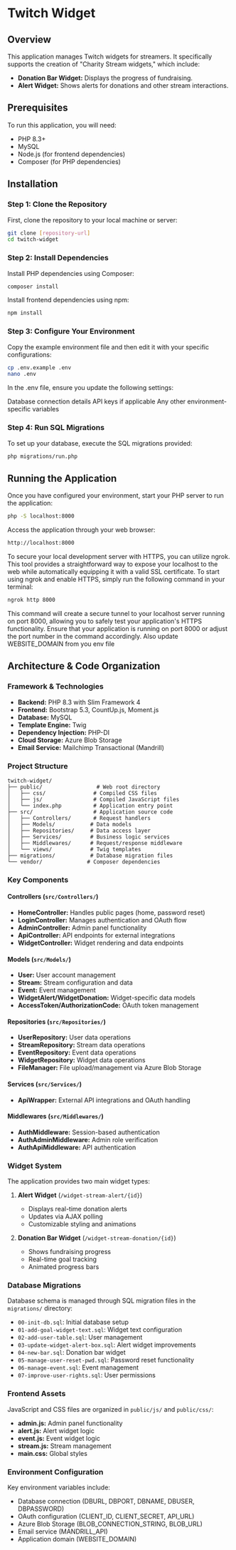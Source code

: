 # Twitch Widget

## Overview
This application manages Twitch widgets for streamers. It specifically supports the creation of "Charity Stream widgets," which include:

- **Donation Bar Widget:** Displays the progress of fundraising.
- **Alert Widget:** Shows alerts for donations and other stream interactions.

## Prerequisites
To run this application, you will need:
- PHP 8.3+
- MySQL
- Node.js (for frontend dependencies)
- Composer (for PHP dependencies)

## Installation

### Step 1: Clone the Repository
First, clone the repository to your local machine or server:
```bash
git clone [repository-url]
cd twitch-widget
```

### Step 2: Install Dependencies
Install PHP dependencies using Composer:
```bash
composer install
```

Install frontend dependencies using npm:
```bash
npm install
```

### Step 3: Configure Your Environment
Copy the example environment file and then edit it with your specific configurations:
```bash
cp .env.example .env
nano .env
```

In the .env file, ensure you update the following settings:

Database connection details
API keys if applicable
Any other environment-specific variables

### Step 4: Run SQL Migrations
To set up your database, execute the SQL migrations provided:
```bash
php migrations/run.php
```

## Running the Application
Once you have configured your environment, start your PHP server to run the application:

```bash
php -S localhost:8000
```

Access the application through your web browser:

```bash
http://localhost:8000
```

To secure your local development server with HTTPS, you can utilize ngrok. This tool provides a straightforward way to expose your localhost to the web while automatically equipping it with a valid SSL certificate. To start using ngrok and enable HTTPS, simply run the following command in your terminal:

```bash
ngrok http 8000
```

This command will create a secure tunnel to your localhost server running on port 8000, allowing you to safely test your application's HTTPS functionality. Ensure that your application is running on port 8000 or adjust the port number in the command accordingly.
Also update WEBSITE_DOMAIN from you env file

## Architecture & Code Organization

### Framework & Technologies
- **Backend:** PHP 8.3 with Slim Framework 4
- **Frontend:** Bootstrap 5.3, CountUp.js, Moment.js
- **Database:** MySQL
- **Template Engine:** Twig
- **Dependency Injection:** PHP-DI
- **Cloud Storage:** Azure Blob Storage
- **Email Service:** Mailchimp Transactional (Mandrill)

### Project Structure

```
twitch-widget/
├── public/                 # Web root directory
│   ├── css/               # Compiled CSS files
│   ├── js/                # Compiled JavaScript files
│   └── index.php          # Application entry point
├── src/                   # Application source code
│   ├── Controllers/       # Request handlers
│   ├── Models/           # Data models
│   ├── Repositories/     # Data access layer
│   ├── Services/         # Business logic services
│   ├── Middlewares/      # Request/response middleware
│   └── views/            # Twig templates
├── migrations/           # Database migration files
└── vendor/              # Composer dependencies
```

### Key Components

#### Controllers (`src/Controllers/`)
- **HomeController:** Handles public pages (home, password reset)
- **LoginController:** Manages authentication and OAuth flow
- **AdminController:** Admin panel functionality
- **ApiController:** API endpoints for external integrations
- **WidgetController:** Widget rendering and data endpoints

#### Models (`src/Models/`)
- **User:** User account management
- **Stream:** Stream configuration and data
- **Event:** Event management
- **WidgetAlert/WidgetDonation:** Widget-specific data models
- **AccessToken/AuthorizationCode:** OAuth token management

#### Repositories (`src/Repositories/`)
- **UserRepository:** User data operations
- **StreamRepository:** Stream data operations
- **EventRepository:** Event data operations
- **WidgetRepository:** Widget data operations
- **FileManager:** File upload/management via Azure Blob Storage

#### Services (`src/Services/`)
- **ApiWrapper:** External API integrations and OAuth handling

#### Middlewares (`src/Middlewares/`)
- **AuthMiddleware:** Session-based authentication
- **AuthAdminMiddleware:** Admin role verification
- **AuthApiMiddleware:** API authentication

### Widget System
The application provides two main widget types:

1. **Alert Widget** (`/widget-stream-alert/{id}`)
   - Displays real-time donation alerts
   - Updates via AJAX polling
   - Customizable styling and animations

2. **Donation Bar Widget** (`/widget-stream-donation/{id}`)
   - Shows fundraising progress
   - Real-time goal tracking
   - Animated progress bars

### Database Migrations
Database schema is managed through SQL migration files in the `migrations/` directory:
- `00-init-db.sql`: Initial database setup
- `01-add-goal-widget-text.sql`: Widget text configuration
- `02-add-user-table.sql`: User management
- `03-update-widget-alert-box.sql`: Alert widget improvements
- `04-new-bar.sql`: Donation bar widget
- `05-manage-user-reset-pwd.sql`: Password reset functionality
- `06-manage-event.sql`: Event management
- `07-improve-user-rights.sql`: User permissions

### Frontend Assets
JavaScript and CSS files are organized in `public/js/` and `public/css/`:
- **admin.js:** Admin panel functionality
- **alert.js:** Alert widget logic
- **event.js:** Event widget logic
- **stream.js:** Stream management
- **main.css:** Global styles

### Environment Configuration
Key environment variables include:
- Database connection (DBURL, DBPORT, DBNAME, DBUSER, DBPASSWORD)
- OAuth configuration (CLIENT_ID, CLIENT_SECRET, API_URL)
- Azure Blob Storage (BLOB_CONNECTION_STRING, BLOB_URL)
- Email service (MANDRILL_API)
- Application domain (WEBSITE_DOMAIN)
